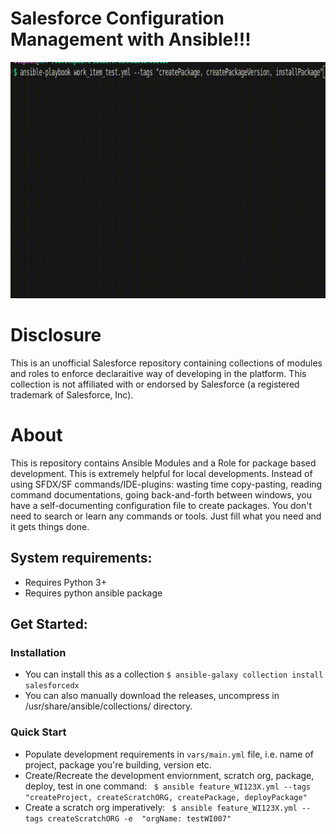 # Salesforce Configuration Management with Ansible!!!
![Demo Gif Video](https://github.com/prabhushakti/SalesforceAnsibleModules/blob/dev/assets/demo.gif)

# Disclosure
This is an unofficial Salesforce repository containing collections of modules and roles to enforce declaraitive way of developing in the platform.
This collection is not affiliated with or endorsed by Salesforce (a registered trademark of Salesforce, Inc).

# About
This is repository contains Ansible Modules and a Role for package based development. This is extremely helpful for local developments. Instead of using SFDX/SF commands/IDE-plugins: wasting time copy-pasting, reading command documentations, going back-and-forth between windows, you have a self-documenting configuration file to create packages. You don't need to search or learn any commands or tools. Just fill what you need and it gets things done.

## System requirements:
-   Requires Python 3+ 
-   Requires python ansible package

## Get Started:
### Installation
- You can install this as a collection ```$ ansible-galaxy collection install salesforcedx```
- You can also manually download the releases, uncompress in /usr/share/ansible/collections/ directory.
### Quick Start
- Populate development requirements in ```vars/main.yml``` file, i.e. name of project, package you're building, version etc.
- Create/Recreate the development enviornment, scratch org, package, deploy, test in one command: 
``` $ ansible feature_WI123X.yml --tags "createProject, createScratchORG, createPackage, deployPackage"``` 
- Create a scratch org imperatively: 
``` $ ansible feature_WI123X.yml --tags createScratchORG -e  "orgName: testWI007"```



